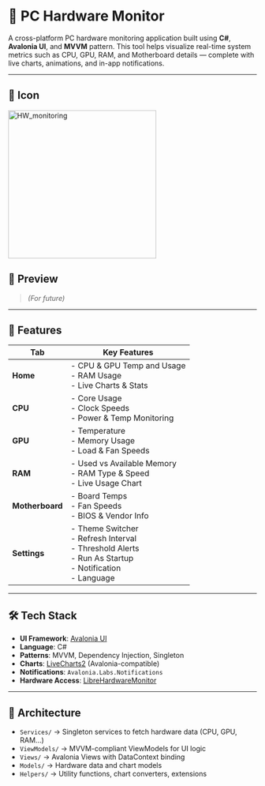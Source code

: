 # 🔧 PC Hardware Monitor

A cross-platform PC hardware monitoring application built using **C#**, **Avalonia UI**, and **MVVM** pattern. This tool helps visualize real-time system metrics such as CPU, GPU, RAM, and Motherboard details — complete with live charts, animations, and in-app notifications.

---

## 📸 Icon

<img src="https://github.com/user-attachments/assets/7d5ec7b2-3d16-49c4-bd24-5ef4503f6ba9" alt="HW_monitoring" width="300" height="300"/>

## 📸 Preview

> *(For future)*

---

## 🧠 Features

| Tab          | Key Features                                                                 |
|--------------|-------------------------------------------------------------------------------|
| **Home**     | - CPU & GPU Temp and Usage<br/>- RAM Usage<br/>- Live Charts & Stats         |
| **CPU**      | - Core Usage<br/>- Clock Speeds<br/>- Power & Temp Monitoring                |
| **GPU**      | - Temperature<br/>- Memory Usage<br/>- Load & Fan Speeds                     |
| **RAM**      | - Used vs Available Memory<br/>- RAM Type & Speed<br/>- Live Usage Chart     |
| **Motherboard** | - Board Temps<br/>- Fan Speeds<br/>- BIOS & Vendor Info                   |
| **Settings** | - Theme Switcher<br/>- Refresh Interval<br/>- Threshold Alerts<br/>- Run As Startup<br/>- Notification<br/>- Language|

---

## 🛠 Tech Stack

- **UI Framework**: [Avalonia UI](https://avaloniaui.net/)
- **Language**: C#
- **Patterns**: MVVM, Dependency Injection, Singleton
- **Charts**: [LiveCharts2](https://github.com/beto-rodriguez/LiveCharts2) (Avalonia-compatible)
- **Notifications**: `Avalonia.Labs.Notifications`
- **Hardware Access**: [LibreHardwareMonitor](https://github.com/LibreHardwareMonitor/LibreHardwareMonitor)

---

## 🔌 Architecture

- `Services/` → Singleton services to fetch hardware data (CPU, GPU, RAM...)
- `ViewModels/` → MVVM-compliant ViewModels for UI logic
- `Views/` → Avalonia Views with DataContext binding
- `Models/` → Hardware data and chart models
- `Helpers/` → Utility functions, chart converters, extensions
